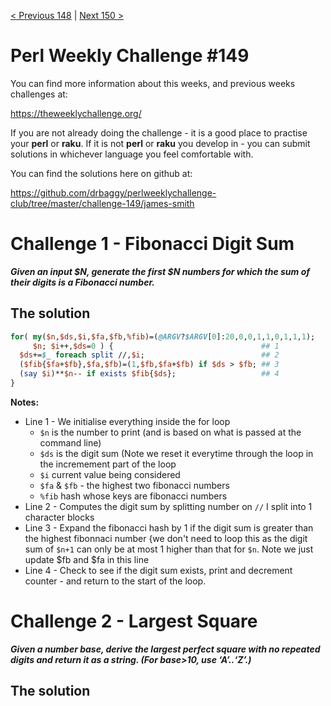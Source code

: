 [< Previous 148](https://github.com/drbaggy/perlweeklychallenge-club/tree/master/challenge-148/james-smith) |
[Next 150 >](https://github.com/drbaggy/perlweeklychallenge-club/tree/master/challenge-150/james-smith)
# Perl Weekly Challenge #149

You can find more information about this weeks, and previous weeks challenges at:

  https://theweeklychallenge.org/

If you are not already doing the challenge - it is a good place to practise your
**perl** or **raku**. If it is not **perl** or **raku** you develop in - you can
submit solutions in whichever language you feel comfortable with.

You can find the solutions here on github at:

https://github.com/drbaggy/perlweeklychallenge-club/tree/master/challenge-149/james-smith

# Challenge 1 - Fibonacci Digit Sum

***Given an input $N, generate the first $N numbers for which the sum of their digits is a Fibonacci number.***

## The solution

```perl
for( my($n,$ds,$i,$fa,$fb,%fib)=(@ARGV?$ARGV[0]:20,0,0,1,1,0,1,1,1);
     $n; $i++,$ds=0 ) {                                 ## 1
  $ds+=$_ foreach split //,$i;                          ## 2
  ($fib{$fa+$fb},$fa,$fb)=(1,$fb,$fa+$fb) if $ds > $fb; ## 3
  (say $i)**$n-- if exists $fib{$ds};                   ## 4
}
```

**Notes:**

 * Line 1 - We initialise everything inside the for loop
   * `$n` is the number to print (and is based on what is passed at the command line)
   * `$ds` is the digit sum (Note we reset it everytime through the loop in the incremement part of the loop
   * `$i`  current value being considered
   * `$fa` & `$fb` - the highest two fibonacci numbers 
   * `%fib` hash whose keys are fibonacci numbers
 * Line 2 - Computes the digit sum by splitting number on `//` I split into 1 character blocks
 * Line 3 - Expand the fibonacci hash by 1 if the digit sum is greater than the highest fibonnaci number {we don't need to loop this as the digit sum of `$n+1` can only be at most 1 higher than that for `$n`. Note we just update $fb and $fa in this line
 * Line 4 - Check to see if the digit sum exists, print and decrement counter - and return to the start of the loop.

# Challenge 2 - Largest Square

***Given a number base, derive the largest perfect square with no repeated digits and return it as a string. (For base>10, use ‘A’..‘Z’.)***

## The solution


